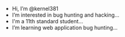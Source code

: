- Hi, I’m @kernel381
- I’m interested in bug hunting and hacking...
- I'm a 11th standard student...
- I’m learning web application bug hunting...

<!---
kernel381/kernel381 is a ✨ special ✨ repository because its `README.md` (this file) appears on your GitHub profile.
You can click the Preview link to take a look at your changes.
--->
